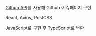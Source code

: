 [Github API](https://docs.github.com/en/rest/guides/getting-started-with-the-rest-api?apiVersion=2022-11-28)를 사용해 Github 이슈페이지 구현

React, Axios, PostCSS

JavaScript로 구현 후 TypeScript로 변환
